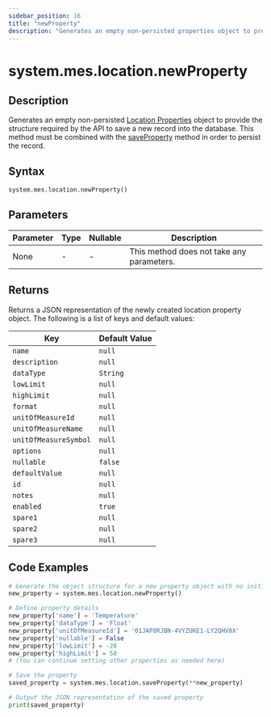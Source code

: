 ```yaml
---
sidebar_position: 16
title: "newProperty"
description: "Generates an empty non-persisted properties object to provide the structure to save a new record into the database."
---
```


# system.mes.location.newProperty

## Description

Generates an empty non-persisted [Location Properties](../../data-model/location-model/location-property) object to provide the structure required by the API
to save a new record into the database. This method must be combined with the [saveProperty](./save-property) method in order to persist the record.

## Syntax

```python
system.mes.location.newProperty()
```

## Parameters

| Parameter | Type | Nullable | Description                               |
|-----------|------|----------|-------------------------------------------|
| None      | -    | -        | This method does not take any parameters. |

## Returns

Returns a JSON representation of the newly created location property object. The following is a list of keys and default values:

| Key                   | Default Value |
|-----------------------|---------------|
| `name`                | `null`        |
| `description`         | `null`        |
| `dataType`            | `String`      |
| `lowLimit`            | `null`        |
| `highLimit`           | `null`        |
| `format`              | `null`        |
| `unitOfMeasureId`     | `null`        |
| `unitOfMeasureName`   | `null`        |
| `unitOfMeasureSymbol` | `null`        |
| `options`             | `null`        |
| `nullable`            | `false`       |
| `defaultValue`        | `null`        |
| `id`                  | `null`        |
| `notes`               | `null`        |
| `enabled`             | `true`        |
| `spare1`              | `null`        |
| `spare2`              | `null`        |
| `spare3`              | `null`        |

## Code Examples

```python
# Generate the object structure for a new property object with no initial arguments
new_property = system.mes.location.newProperty()

# Define property details
new_property['name'] = 'Temperature'
new_property['dataType'] = 'Float'
new_property['unitOfMeasureId'] = '01JAP8RJBN-4VYZUKE1-LY2QHV8X'
new_property['nullable'] = False
new_property['lowLimit'] = -20
new_property['highLimit'] = 50
# (You can continue setting other properties as needed here)

# Save the property
saved_property = system.mes.location.saveProperty(**new_property)

# Output the JSON representation of the saved property
print(saved_property)
```
